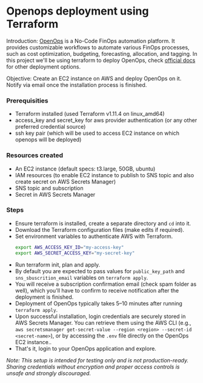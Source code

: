 # Openops deployment using Terraform

Introduction: [OpenOps](https://www.openops.com) is a No-Code FinOps automation platform. It provides customizable workflows to automate various FinOps processes, such as cost optimization, budgeting, forecasting, allocation, and tagging. 
In this project we'll be using terraform to deploy OpenOps, check [official docs](https://docs.openops.com/introduction/overview) for other deployment options.

Objective: Create an EC2 instance on AWS and deploy OpenOps on it. Notify via email once the installation process is finished.

### Prerequisities
- Terraform installed (used Terraform v1.11.4 on linux_amd64)
- access_key and secret_key for aws provider authentication (or any other preferred credential source)
- ssh key pair (which will be used to access EC2 instance on which openops will be deployed)

### Resources created
- An EC2 instance (default specs: t3.large, 50GB, ubuntu)
- IAM resources (to enable EC2 instance to publish to SNS topic and also create secret on AWS Secrets Manager)
- SNS topic and subscription
- Secret in AWS Secrets Manager

### Steps
- Ensure terraform is installed, create a separate directory and `cd` into it.
- Download the Terraform configuration files (make edits if required).
- Set environment variables to authenticate AWS with Terraform.
  ```sh
  export AWS_ACCESS_KEY_ID="my-access-key"
  export AWS_SECRET_ACCESS_KEY="my-secret-key"
  ```
- Run terraform init, plan and apply.
- By default you are expected to pass values for `public_key_path` and `sns_sbuscrition_email` variables on `terraform apply`.
- You will receive a subscription confirmation email (check spam folder as well), which you'll have to confirm to receive notification after the deployment is finished.
- Deployment of OpenOps typically takes 5–10 minutes after running `terraform apply`.
- Upon successful installation, login credentials are securely stored in AWS Secrets Manager. You can retrieve them using the AWS CLI (e.g., `aws secretsmanager get-secret-value --region <region> --secret-id <secret-name>`), or by accessing the `.env` file directly on the OpenOps EC2 instance.. 
- That's it, login to your OpenOps application and explore.

*Note: This setup is intended for testing only and is not production-ready. Sharing credentials without encryption and proper access controls is unsafe and strongly discouraged.*